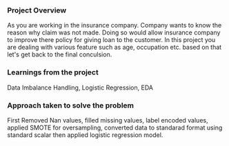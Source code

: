 ### Project Overview

 As you are working in the insurance company. Company wants to know the reason why claim was not made. Doing so would allow insurance company to improve there policy for giving loan to the customer. In this project you are dealing with various feature such as age, occupation etc. based on that let's get back to the final conculsion.


### Learnings from the project

 Data Imbalance Handling, Logistic Regression, EDA


### Approach taken to solve the problem

 First Removed Nan values, filled missing values, label encoded values, applied SMOTE for oversampling, converted data to standarad format using standard scalar  then applied logistic regression model. 


